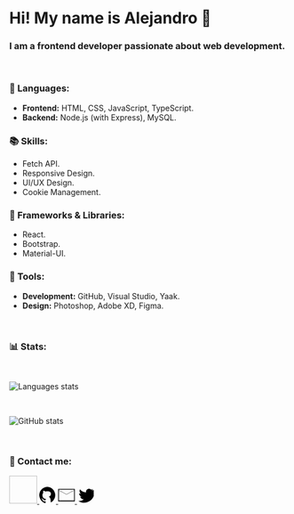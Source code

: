 # Hi! My name is Alejandro 👋
### I am a frontend developer passionate about web development.

<br>

### 🦄 Languages:  
- **Frontend:** HTML, CSS, JavaScript, TypeScript.  
- **Backend:** Node.js (with Express), MySQL.

### 📚 Skills:  
- Fetch API.  
- Responsive Design.  
- UI/UX Design.  
- Cookie Management.  


### 🚀 Frameworks & Libraries:  
- React.  
- Bootstrap.  
- Material-UI.  

### 💼 Tools:  
- **Development:** GitHub, Visual Studio, Yaak.  
- **Design:** Photoshop, Adobe XD, Figma.

<br>

### 📊 Stats:

<br>

![Languages stats](https://github-readme-stats.vercel.app/api/top-langs/?username=aleotinano&layout=compact&theme=radical)

<br>

![GitHub stats](https://github-readme-stats.vercel.app/api?username=aleotinano&show_icons=true&theme=radical)

<br>

### 💌 Contact me:

<!-- LinkedIn -->
<a href="https://www.linkedin.com/in/aleotinano" target="_blank">
 <img url="![image](https://github.com/user-attachments/assets/007978d1-e214-463d-abc3-004dc59e5718)" width="50" height="50" />
</a>

<!-- GitHub -->
<a href="https://github.com/aleotinano" target="_blank">
  <svg xmlns="http://www.w3.org/2000/svg" viewBox="0 0 16 16" width="30" height="30">
    <path d="M8 0a8 8 0 0 0-2.513 15.598c.396.073.54-.172.54-.384v-1.48c-2.216.484-2.68-.846-2.68-.846-.361-.917-.881-1.163-.881-1.163-.72-.49.054-.481.054-.481.796.055 1.213.822 1.213.822.696 1.19 1.829.847 2.272.648.071-.505.272-.847.494-1.043-1.703-.194-3.489-.851-3.489-3.782 0-.834.298-1.518.79-2.048-.079-.195-.342-.986.072-2.074 0 0 .64-.205 2.097.78.608-.168 1.256-.253 1.904-.253 1.77 0 3.289.718 3.289 2.284 0 1.444-.717 2.59-2.066 2.828 1.219.617 1.829 1.965 1.829 3.694v1.315c0 .213.14.458.543.384A8 8 0 0 0 8 0z"/>
  </svg>
</a>

<!-- Gmail -->
<a href="mailto:aleotinano@gmail.com" target="_blank">
  <svg xmlns="http://www.w3.org/2000/svg" viewBox="0 0 48 48" width="30" height="30">
    <path d="M0 6v36h48V6H0zm46 2v1.5L24 21 2 9.5V8h44zM2 39V10.5l22 11.5 22-11.5V39H2z"/>
  </svg>
</a>

<!-- Twitter -->
<a href="https://twitter.com/aleotinano" target="_blank">
  <svg xmlns="http://www.w3.org/2000/svg" viewBox="0 0 24 24" width="30" height="30">
    <path d="M23.7 4.6c-.9.4-1.8.7-2.7.8.9-.5 1.6-1.3 2-2.3-.8.5-1.7.8-2.6.9-.8-.8-2-1.3-3.2-1.3-2.4 0-4.3 2-4.3 4.3 0 .3.1.7.2 1-3.6-.2-6.8-1.9-8.9-4.5-.4.7-.6 1.5-.6 2.4 0 1.7.9 3.2 2.2 4.1-1-.1-2-.3-2.9-.7v.1c0 2.3 1.6 4.3 3.7 4.7-.4.1-.7.1-1.1.1-.3 0-.7 0-1-.1.7 2.3 2.8 3.9 5.2 3.9-1.9 1.5-4.3 2.4-6.8 2.4-.4 0-.8 0-1.1-.1 2.4 1.6 5.3 2.5 8.2 2.5 9.8 0 15.2-8.1 15.2-15.2 0-.2 0-.3 0-.5.7-.5 1.3-1.1 1.8-1.8z"/>
  </svg>
</a>


